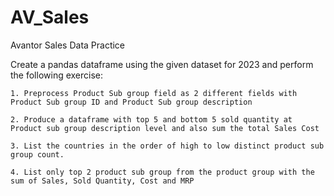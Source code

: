 # AV_Sales
Avantor Sales Data Practice

Create a pandas dataframe using the given dataset for 2023 and perform the following exercise:

    1. Preprocess Product Sub group field as 2 different fields with Product Sub group ID and Product Sub group description 
    
    2. Produce a dataframe with top 5 and bottom 5 sold quantity at Product sub group description level and also sum the total Sales Cost
    
    3. List the countries in the order of high to low distinct product sub group count.
    
    4. List only top 2 product sub group from the product group with the sum of Sales, Sold Quantity, Cost and MRP
    
